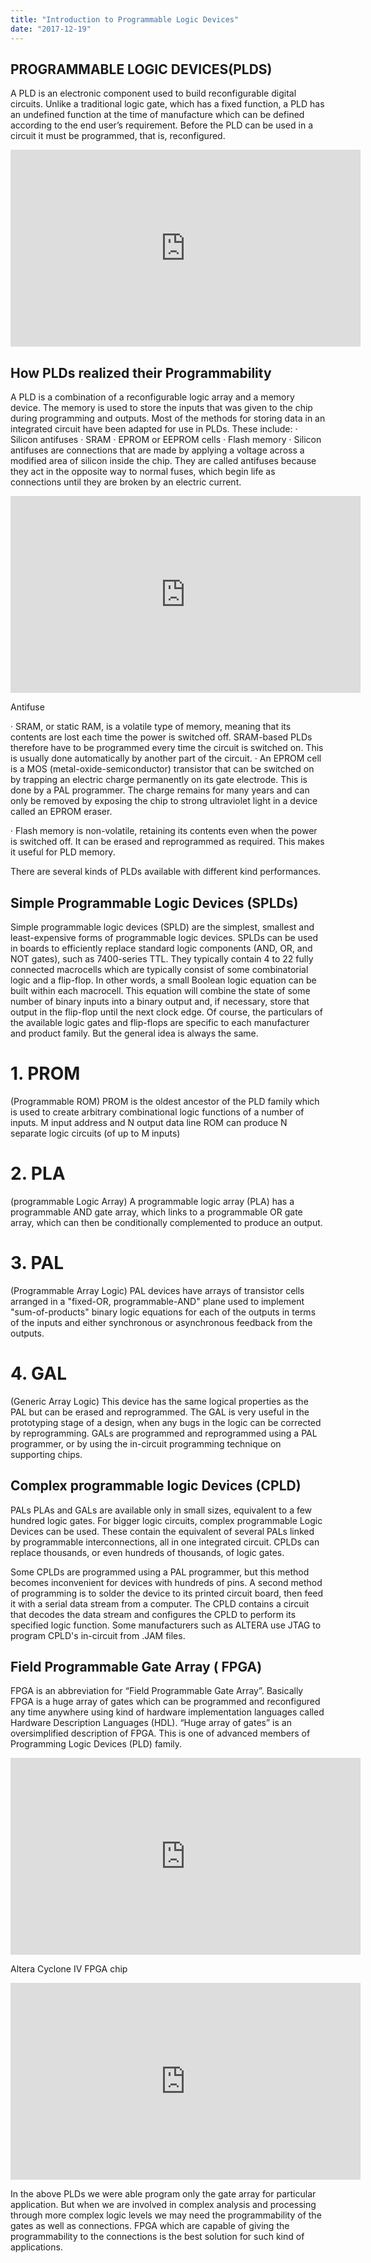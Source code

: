 ```yaml
---
title: "Introduction to Programmable Logic Devices"
date: "2017-12-19" 
---
```


## PROGRAMMABLE LOGIC DEVICES(PLDS)
A PLD is an electronic component used to build reconfigurable digital circuits. Unlike a traditional logic gate, which has a fixed function, a PLD has an undefined function at the time of manufacture which can be defined according to the end user’s requirement. Before the PLD can be used in a circuit it must be programmed, that is, reconfigured.

<iframe width="560" height="315" src="https://1.bp.blogspot.com/-ei3IIYwhLeI/WkhKTQbbfzI/AAAAAAAAAs8/IqHVzsqMYbYwwFK_dJPznBf39236YnApQCLcBGAs/s1600/IC.jpg" frameborder="0" allowfullscreen></iframe>

## How PLDs realized their Programmability
A PLD is a combination of a reconfigurable logic array and a memory device. The memory is used to store the inputs that was given to the chip during programming and outputs. Most of the methods for storing data in an integrated circuit have been adapted for use in PLDs. These include:
·         Silicon antifuses
·         SRAM
·         EPROM or EEPROM cells
·         Flash memory
·         Silicon antifuses are connections that are made by applying a voltage across a modified area of silicon inside the chip. They are called antifuses because they act in the opposite way to normal fuses, which begin life as connections until they are broken by an electric current.
<iframe width="560" height="315" src="https://2.bp.blogspot.com/-UKiy7NrqVBE/WjiR2u1XuGI/AAAAAAAAAro/f92qwmO3HEog6VK63YBC6zvIl0LYHxoPgCLcBGAs/s320/VIA.GIF" frameborder="0" allowfullscreen></iframe>

 Antifuse

·         SRAM, or static RAM, is a volatile type of memory, meaning that its contents are lost each time the power is switched off. SRAM-based PLDs therefore have to be programmed every time the circuit is switched on. This is usually done automatically by another part of the circuit.
·         An EPROM cell is a MOS (metal-oxide-semiconductor) transistor that can be switched on by trapping an electric charge permanently on its gate electrode. This is done by a PAL programmer. The charge remains for many years and can only be removed by exposing the chip to strong ultraviolet light in a device called an EPROM eraser.

 
·         Flash memory is non-volatile, retaining its contents even when the power is switched off. It can be erased and reprogrammed as required. This makes it useful for PLD memory.

 There are several kinds of PLDs available with different kind performances.

## Simple Programmable Logic Devices (SPLDs)
Simple programmable logic devices (SPLD) are the simplest, smallest and least-expensive forms of programmable logic devices. SPLDs can be used in boards to efficiently replace standard logic components (AND, OR, and NOT gates), such as 7400-series TTL.
They typically contain 4 to 22 fully connected macrocells which are typically consist of some combinatorial logic and a flip-flop. In other words, a small Boolean logic equation can be built within each macrocell. This equation will combine the state of some number of binary inputs into a binary output and, if necessary, store that output in the flip-flop until the next clock edge. Of course, the particulars of the available logic gates and flip-flops are specific to each manufacturer and product family. But the general idea is always the same.



#    1.    PROM
(Programmable ROM)
PROM is the oldest ancestor of the PLD family which is used to create arbitrary combinational logic functions of a number of inputs. M input address and N output data line ROM can produce N separate logic circuits (of up to M inputs)

#    2.    PLA
 (programmable Logic Array)
A programmable logic array (PLA) has a programmable AND gate array, which links to a programmable OR gate array, which can then be conditionally complemented to produce an output.


#   3.    PAL
(Programmable Array Logic)
PAL devices have arrays of transistor cells arranged in a "fixed-OR, programmable-AND" plane used to implement "sum-of-products" binary logic equations for each of the outputs in terms of the inputs and either synchronous or asynchronous feedback from the outputs.

#   4.    GAL
(Generic Array Logic)
This device has the same logical properties as the PAL but can be erased and reprogrammed.  The GAL is very useful in the prototyping stage of a design, when any bugs in the logic can be corrected by reprogramming. GALs are programmed and reprogrammed using a PAL programmer, or by using the in-circuit programming technique on supporting chips.


## Complex programmable logic Devices (CPLD)
PALs PLAs and GALs are available only in small sizes, equivalent to a few hundred logic gates. For bigger logic circuits, complex programmable Logic Devices can be used. These contain the equivalent of several PALs linked by programmable interconnections, all in one integrated circuit. CPLDs can replace thousands, or even hundreds of thousands, of logic gates.

Some CPLDs are programmed using a PAL programmer, but this method becomes inconvenient for devices with hundreds of pins. A second method of programming is to solder the device to its printed circuit board, then feed it with a serial data stream from a computer. The CPLD contains a circuit that decodes the data stream and configures the CPLD to perform its specified logic function. Some manufacturers such as ALTERA use JTAG to program CPLD's in-circuit from .JAM files.

##   Field Programmable Gate Array ( FPGA)

FPGA is an abbreviation for “Field Programmable Gate Array”. Basically FPGA is a huge array of gates which can be programmed and reconfigured any time anywhere using kind of hardware implementation languages called Hardware Description Languages (HDL). “Huge array of gates” is an oversimplified description of FPGA. This is one of  advanced members of Programming Logic Devices (PLD) family. 

<iframe width="560" height="315" src="https://3.bp.blogspot.com/-YigaK8X9yGc/WjiWmRw6LAI/AAAAAAAAAsQ/WP9MyqfLo8sC5uDrJrwH94GvS9L7fa42QCLcBGAs/s200/F7716724-01.jpg" frameborder="0" allowfullscreen></iframe>

Altera Cyclone IV FPGA chip

<iframe width="560" height="315" src="https://4.bp.blogspot.com/-AsGSFkhbcQ0/WkhKdfBB0NI/AAAAAAAAAtA/_f8L_nKO6_0vH9_SrXdLSPIKVoWWWEDvgCLcBGAs/s1600/fpga_284x177.jpg" frameborder="0" allowfullscreen></iframe>

In the above PLDs we were able program only the gate array for particular application. But when we are involved in complex analysis and processing through more complex logic levels we may need the programmability of the gates as well as connections. FPGA which are capable of giving the programmability to the connections is the best solution for such kind of applications.

